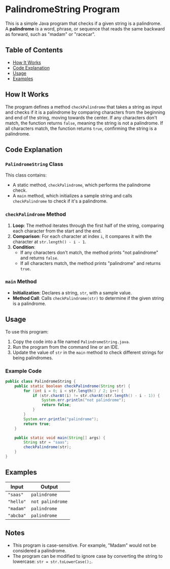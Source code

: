 
# PalindromeString Program

This is a simple Java program that checks if a given string is a palindrome. A **palindrome** is a word, phrase, or sequence that reads the same backward as forward, such as "madam" or "racecar".

## Table of Contents
- [How It Works](#how-it-works)
- [Code Explanation](#code-explanation)
- [Usage](#usage)
- [Examples](#examples)

## How It Works
The program defines a method `checkPalindrome` that takes a string as input and checks if it is a palindrome by comparing characters from the beginning and end of the string, moving towards the center. If any characters don't match, the function returns `false`, meaning the string is not a palindrome. If all characters match, the function returns `true`, confirming the string is a palindrome.

## Code Explanation

### `PalindromeString` Class
This class contains:
- A static method, `checkPalindrome`, which performs the palindrome check.
- A `main` method, which initializes a sample string and calls `checkPalindrome` to check if it's a palindrome.

### `checkPalindrome` Method
1. **Loop**: The method iterates through the first half of the string, comparing each character from the start and the end.
2. **Comparison**: For each character at index `i`, it compares it with the character at `str.length() - i - 1`.
3. **Condition**:
   - If any characters don't match, the method prints "not palindrome" and returns `false`.
   - If all characters match, the method prints "palindrome" and returns `true`.

### `main` Method
- **Initialization**: Declares a string, `str`, with a sample value.
- **Method Call**: Calls `checkPalindrome(str)` to determine if the given string is a palindrome.

## Usage
To use this program:
1. Copy the code into a file named `PalindromeString.java`.
2. Run the program from the command line or an IDE.
3. Update the value of `str` in the `main` method to check different strings for being palindromes.

### Example Code
```java
public class PalindromeString {
    public static boolean checkPalindrome(String str) {
        for (int i = 0; i < str.length() / 2; i++) {
            if (str.charAt(i) != str.charAt(str.length() - i - 1)) {
                System.err.println("not palindrome");
                return false;
            }
        }
        System.err.println("palindrome");
        return true;
    }

    public static void main(String[] args) {
        String str = "saas";
        checkPalindrome(str);
    }
}
```

## Examples
| Input      | Output           |
|------------|-------------------|
| `"saas"`   | `palindrome`      |
| `"hello"`  | `not palindrome`  |
| `"madam"`  | `palindrome`      |
| `"abcba"`  | `palindrome`      |

## Notes
- This program is case-sensitive. For example, "Madam" would not be considered a palindrome.
- The program can be modified to ignore case by converting the string to lowercase: `str = str.toLowerCase();`.

